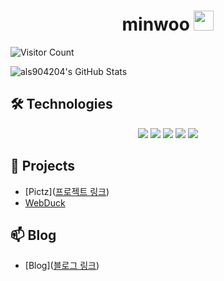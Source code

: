 <h1 align="center">
  minwoo <img src="https://github.com/blackcater/blackcater/raw/main/images/Hi.gif" height="32" />
</h1>

![Visitor Count](https://visitor-badge.glitch.me/badge?page_id=als904204.als904204)

![als904204's GitHub Stats](https://github-readme-stats.vercel.app/api?username=als904204&show_icons=true&theme=radical)

## 🛠️ Technologies

<div align="center">
  <img src="https://img.shields.io/badge/Java-ED8B00?style=for-the-badge&logo=openjdk&logoColor=white" />
  <img src="https://img.shields.io/badge/Spring-6DB33F?style=for-the-badge&logo=spring&logoColor=white" />
  <img src="https://img.shields.io/badge/SpringBoot-6DB33F?style=for-the-badge&logo=Spring&logoColor=white" />
  <img src="https://img.shields.io/badge/MySQL-005C84?style=for-the-badge&logo=mysql&logoColor=white" />
  <img src="https://img.shields.io/badge/Docker-2496ED?style=for-the-badge&logo=docker&logoColor=white" />
</div>

## 🚀 Projects
- [Pictz]([프로젝트 링크](https://github.com/als904204/pictz))
- [WebDuck](https://github.com/als904204/WebDuck)


## 📫 Blog

- [Blog]([블로그 링크](https://velog.io/@minu1117/posts))
